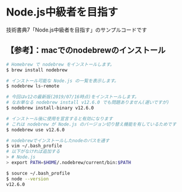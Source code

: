 # Node.js中級者を目指す

技術書典7「Node.js中級者を目指す」のサンプルコードです

## 【参考】：macでのnodebrewのインストール

```sh
# Homebrew で nodebrew をインストールします。
$ brew install nodebrew

# インストール可能な Node.js の一覧を表示します。
$ nodebrew ls-remote

# 今回はv12の最新版(2019/07/16時点)をインストールします。
# なお単なる nodebrew install v12.6.0 でも問題ありません(遅いですが) 
$ nodebrew install-binary v12.6.0

# インストール後に使用を宣言すると有効になります
# これは nodebrew が Node.js のバージョン切り替え機能を有しているためです
$ nodebrew use v12.6.0

# nodebrewでインストールしたnodeのパスを通す
$ vim ~/.bash_profile 
# 以下がなければ追加する
> # Node.js
> export PATH=$HOME/.nodebrew/current/bin:$PATH

$ source ~/.bash_profile
$ node --version
v12.6.0
```
